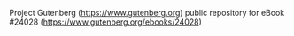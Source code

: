 Project Gutenberg (https://www.gutenberg.org) public repository for eBook #24028 (https://www.gutenberg.org/ebooks/24028)
